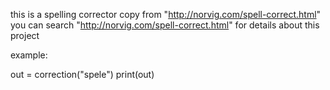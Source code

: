 this is a spelling corrector copy from "http://norvig.com/spell-correct.html"
you can search "http://norvig.com/spell-correct.html" for details about this project

example:

out = correction("spele")
print(out)


